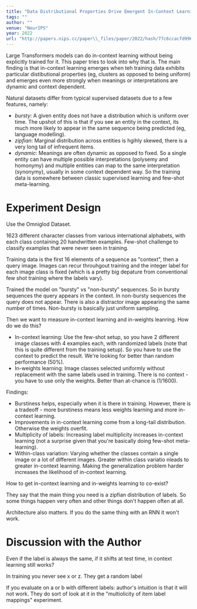 ```yaml
---
title: "Data Distributional Properties Drive Emergent In-Context Learning in Transformers"
tags: ""
author: ""
venue: "NeurIPS"
year: 2022
url: "http://papers.nips.cc/paper\\_files/paper/2022/hash/77c6ccacfd9962e2307fc64680fc5ace-Abstract-Conference.html"
---
```


Large Transformers models can do in-context learning without being explicitly trained for it. This paper tries to look into why that is. The main finding is that in-context learning emerges when teh training data exhibits particular distibutional properties (eg, clusters as opposed to being uniform) and emerges even more strongly when meanings or interpretations are dynamic and context dependent.

Natural datasets differ from typical supervised datasets due to a few features, namely:

 - *bursty*: A given entity does not have a distribution which is uniform over time. The upshot of this is that if you see an entity in the context, its much more likely to appear in the same sequence being predicted (eg, language modelling).
 - *zipfian*: Marginal distribution across entities is hgihly skewed, there is a very long tail of infrequent items.
 - *dynamic*: Meanings are often dynamic as opposed to fixed. So a single entity can have multiple possible interpretations (polysemy and homonymy) and multiple entities can map to the same interpretation (synonymy), usually in some context dependent way. So the training data  is somewhere between classic supervised learning and few-shot meta-learning.

# Experiment Design

Use the Omniglod Dataset.

1623 different character classes from various international alphabets, with each class containing 20 handwritten examples. Few-shot challenge to classify examples that were never seen in training.

Training data is the first 16 elements of a sequence as "context", then a query image. Images can recur throuhgout training and the integer label for each image class is fixed (which is a pretty big depature from conventional few shot training where the labels vary).

Trained the model on "bursty" vs "non-bursty" sequences. So in bursty sequences the query appears in the context. In non-bursty sequences the query does not appear. There is also a distractor image appearing the same number of times. Non-bursty is basically just uniform sampling.

Then we want to measure in-context learning and in-weights leanring. How do we do this?

 - In-context learning: Use the few-shot setup, so you have 2 different image classes with 4 examples each, with randomized labels (note that this is quite different from the training setup). So you have to use the context to predict the result. We're looking for better than random performance (50%).
 - In-weights learning: Image classes selected uniformly without replacement with the same labels used in training. There is no context - you have to use only the weights. Better than at-chance is (1/1600).


Findings:

 - Burstiness helps, especially when it is there in training. However, there is a tradeoff - more burstiness means less weights learning and more in-context learning.
 - Improvements in in-context learning come from a long-tail distribution. Otherwise the weights overfit.
 - Multiplicity of labels: Increasing label multiplicity increases in-context learning (not a surprise given that you're basically doing few-shot meta-learning).
 - Within-class variation: Varying whether the classes contain a single image or a lot of different images. Greater within class variatio nleads to greater in-context learning. Making the generalization problem harder increases the likelihood of in-context learning.


How to get in-context learning and in-weights learning to co-exist?

They say that the main thing you need is a zipfian distribution of labels. So some things happen very often and other things don't happen often at all.

Architecture also matters. If you do the same thing with an RNN it won't work.

# Discussion with the Author

Even if the label is always the same, if it shifts at test time, in context learning still works?

In training you never see x or z. They get a random label

If you evaluate on a or b with different labels: author's intuition is that it will not work. They do sort of look at it in the "multiolicity of item label mappings" experiment.